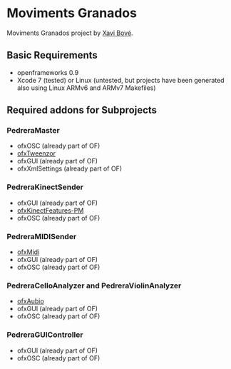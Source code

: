 # Moviments Granados
Moviments Granados project by [Xavi Bové](http://xavibove.com).

## Basic Requirements
- openframeworks 0.9
- Xcode 7 (tested) or Linux (untested, but projects have been generated also using Linux ARMv6 and ARMv7 Makefiles)

## Required addons for Subprojects

### PedreraMaster
- ofxOSC (already part of OF)
- [ofxTweenzor](https://github.com/NickHardeman/ofxTweenzor)
- ofxGUI (already part of OF)
- ofxXmlSettings (already part of OF)

### PedreraKinectSender
- ofxGUI (already part of OF)
- [ofxKinectFeatures-PM](https://github.com/eduardfrigola/ofxKinectFeatures-PM)
- ofxOSC (already part of OF)

### PedreraMIDISender
- [ofxMidi](https://github.com/danomatika/ofxMidi)
- ofxGUI (already part of OF)
- ofxOSC (already part of OF)

### PedreraCelloAnalyzer and PedreraViolinAnalyzer
- [ofxAubio](https://github.com/aubio/ofxAubio)
- ofxGUI (already part of OF)
- ofxOSC (already part of OF)

### PedreraGUIController
- ofxGUI (already part of OF)
- ofxOSC (already part of OF)
